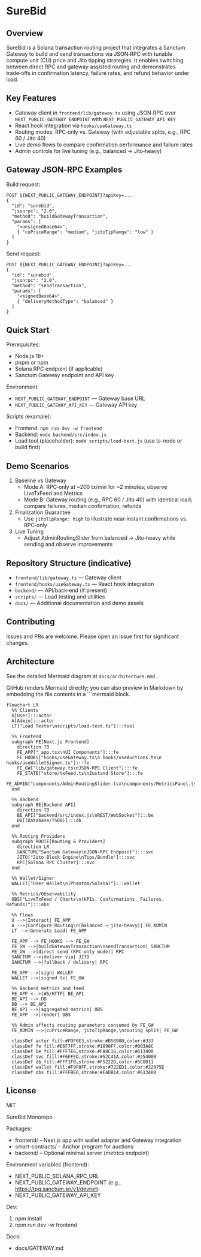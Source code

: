 SureBid
=======

Overview
--------

SureBid is a Solana transaction routing project that integrates a Sanctum Gateway to build and send transactions via JSON‑RPC with tunable compute unit (CU) price and Jito tipping strategies. It enables switching between direct RPC and gateway‑assisted routing and demonstrates trade‑offs in confirmation latency, failure rates, and refund behavior under load.

Key Features
------------

- Gateway client in `frontend/lib/gateway.ts` using JSON‑RPC over `NEXT_PUBLIC_GATEWAY_ENDPOINT` with `NEXT_PUBLIC_GATEWAY_API_KEY`
- React hook integration via `hooks/useGateway.ts`
- Routing modes: RPC‑only vs. Gateway (with adjustable splits, e.g., RPC 60 / Jito 40)
- Live demo flows to compare confirmation performance and failure rates
- Admin controls for live tuning (e.g., balanced → Jito‑heavy)

Gateway JSON‑RPC Examples
-------------------------

Build request:

```
POST ${NEXT_PUBLIC_GATEWAY_ENDPOINT}?apiKey=...
{
  "id": "surebid",
  "jsonrpc": "2.0",
  "method": "buildGatewayTransaction",
  "params": [
    "<unsignedBase64>",
    { "cuPriceRange": "medium", "jitoTipRange": "low" }
  ]
}
```

Send request:

```
POST ${NEXT_PUBLIC_GATEWAY_ENDPOINT}?apiKey=...
{
  "id": "surebid",
  "jsonrpc": "2.0",
  "method": "sendTransaction",
  "params": [
    "<signedBase64>",
    { "deliveryMethodType": "balanced" }
  ]
}
```

Quick Start
-----------

Prerequisites:

- Node.js 18+
- pnpm or npm
- Solana RPC endpoint (if applicable)
- Sanctum Gateway endpoint and API key

Environment:

- `NEXT_PUBLIC_GATEWAY_ENDPOINT` — Gateway base URL
- `NEXT_PUBLIC_GATEWAY_API_KEY` — Gateway API key

Scripts (example):

- Frontend: `npm run dev -w frontend`
- Backend: `node backend/src/index.js`
- Load tool (placeholder): `node scripts/load-test.js` (use ts-node or build first)

Demo Scenarios
--------------

1. Baseline vs Gateway
   - Mode A: RPC‑only at ~200 tx/min for ~2 minutes; observe LiveTxFeed and Metrics
   - Mode B: Gateway routing (e.g., RPC 60 / Jito 40) with identical load; compare failures, median confirmation, refunds
2. Finalization Guarantee
   - Use `jitoTipRange: high` to illustrate near‑instant confirmations vs. RPC‑only
3. Live Tuning
   - Adjust AdminRoutingSlider from balanced → Jito‑heavy while sending and observe improvements

Repository Structure (indicative)
---------------------------------

- `frontend/lib/gateway.ts` — Gateway client
- `frontend/hooks/useGateway.ts` — React hook integration
- `backend/` — API/back‑end (if present)
- `scripts/` — Load testing and utilities
- `docs/` — Additional documentation and demo assets

Contributing
------------

Issues and PRs are welcome. Please open an issue first for significant changes.

Architecture
------------

See the detailed Mermaid diagram at `docs/architecture.mmd`.

GitHub renders Mermaid directly; you can also preview in Markdown by embedding the file contents in a ```mermaid block.

```mermaid
flowchart LR
  %% Clients
  U[User]:::actor
  A[Admin]:::actor
  LT["Load Tester\nscripts/load-test.ts"]:::tool

  %% Frontend
  subgraph FE[Next.js Frontend]
    direction TB
    FE_APP["_app.tsx\nUI Components"]:::fe
    FE_HOOKS["hooks/useGateway.ts\n hooks/useAuctions.ts\n hooks/useWalletSigner.ts"]:::fe
    FE_GW["lib/gateway.ts\nJSON-RPC Client"]:::fe
    FE_STATE["store/txFeed.ts\nZustand Store"]:::fe
    FE_ADMIN["components/AdminRoutingSlider.tsx\ncomponents/MetricsPanel.tsx"]:::fe
  end

  %% Backend
  subgraph BE[Backend API]
    direction TB
    BE_API["backend/src/index.js\nREST/WebSocket"]:::be
    DB[(Database/TSDB)]:::db
  end

  %% Routing Providers
  subgraph ROUTE[Routing & Providers]
    direction LR
    SANCTUM["Sanctum Gateway\nJSON-RPC Endpoint"]:::svc
    JITO["Jito Block Engine\nTips/Bundle"]:::svc
    RPC[Solana RPC Cluster]:::svc
  end

  %% Wallet/Signer
  WALLET["User Wallet\n(Phantom/Solana)"]:::wallet

  %% Metrics/Observability
  OBS["LiveTxFeed / Charts\n(KPIs, Confirmations, Failures, Refunds)"]:::obs

  %% Flows
  U -->|Interact| FE_APP
  A -->|Configure Routing\n(balanced → jito-heavy)| FE_ADMIN
  LT -->|Generate Load| FE_APP

  FE_APP --> FE_HOOKS --> FE_GW
  FE_GW -->|buildGatewayTransaction\nsendTransaction| SANCTUM
  FE_GW -->|direct send (RPC-only mode)| RPC
  SANCTUM -->|deliver via| JITO
  SANCTUM -->|fallback / delivery| RPC

  FE_APP -->|sign| WALLET
  WALLET -->|signed tx| FE_GW

  %% Backend metrics and feed
  FE_APP <-->|WS/HTTP| BE_API
  BE_API --> DB
  DB --> BE_API
  BE_API -->|aggregated metrics| OBS
  FE_APP -->|render| OBS

  %% Admin affects routing parameters consumed by FE_GW
  FE_ADMIN -->|cuPriceRange, jitoTipRange,\nrouting split| FE_GW

  classDef actor fill:#FDF6E3,stroke:#B58900,color:#333
  classDef fe fill:#E6F7FF,stroke:#1890FF,color:#003A8C
  classDef be fill:#FFF7E6,stroke:#FA8C16,color:#613400
  classDef svc fill:#F6FFED,stroke:#52C41A,color:#254000
  classDef db fill:#FFF1F0,stroke:#F5222D,color:#5C0011
  classDef wallet fill:#F9F0FF,stroke:#722ED1,color:#22075E
  classDef obs fill:#FFFBE6,stroke:#FADB14,color:#613400
```

License
-------

MIT

SureBid Monorepo

Packages:
- frontend/ – Next.js app with wallet adapter and Gateway integration
- smart-contracts/ – Anchor program for auctions
- backend/ – Optional minimal server (metrics endpoint)

Environment variables (frontend):
- NEXT_PUBLIC_SOLANA_RPC_URL
- NEXT_PUBLIC_GATEWAY_ENDPOINT (e.g., https://tpg.sanctum.so/v1/devnet)
- NEXT_PUBLIC_GATEWAY_API_KEY

Dev:
1) npm install
2) npm run dev -w frontend

Docs:
- docs/GATEWAY.md

